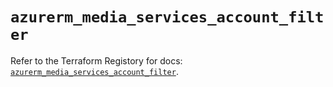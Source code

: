 # `azurerm_media_services_account_filter`

Refer to the Terraform Registory for docs: [`azurerm_media_services_account_filter`](https://registry.terraform.io/providers/hashicorp/azurerm/3.86.0/docs/resources/media_services_account_filter).
